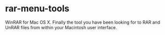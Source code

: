 # rar-menu-tools
WinRAR for Mac OS X. Finally the tool you have been looking for to RAR and UnRAR files from within your Macintosh user interface.
